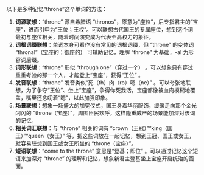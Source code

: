 以下是多种记忆“throne”这个单词的方法：
1. **词源联想**：“throne” 源自希腊语 “thronos”，原意为“座位”，后专指君主的“宝座”，进而引申为“王位；王权”。可以联想古代国王的专属座位，想到这个词最初与座位相关，随着时间演变成为代表至高权力的象征。 
2. **词根词缀联想**：单词本身可看作没有常见的词根词缀，但 “throne” 的变体词 “thronal”（宝座的；御座的） 可辅助记忆，理解 “throne” 为基础，-al 为形容词后缀。 
3. **词形联想**：“throne” 形似 “through one”（穿过一个） 。可以想象只有穿过重重考验的那一个人，才能登上“宝座”，获得“王位” 。
4. **发音联想**：“throne” 发音类似“死（th）肉（ro）嗯（ne）” 。可以夸张地联想，为了争夺“王位”、坐上“宝座”，争得你死我活，宝座都像被血肉模糊地覆盖，嘴里还念叨着“嗯”，以此加强印象。 
5. **场景联想**：想象一场盛大的加冕仪式，国王身着华丽服饰，缓缓走向那个金光闪闪的 “throne（宝座）”，周围臣民欢呼，这样隆重威严的场景能加深对该词的记忆。 
6. **相关词汇联想**：与 “throne” 相关的词有 “crown（王冠）”“king（国王）”“queen（女王）” 等，把这些词放在一起记忆，想到王冠、国王或女王，就容易联想到国王或女王所坐的 “throne（宝座）”。 
7. **短语联想**：“come to the throne” 意思是“登基；即位” 。可以通过记忆这个短语来加深对 “throne” 的理解和记忆，想象新君主登基坐上宝座开启统治的画面。 